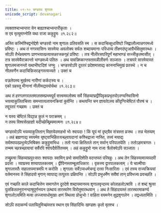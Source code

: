 ```yaml
---
title: ०१-१० चण्डरवः शृगालः
unicode_script: devanagari
---
```

त्यक्ताश्चाभ्यन्तरा येन बाह्याश्चाभ्यन्तरीकृताः ।  
स एव मृत्युमाप्नोति यथा राजा ककुद्द्रुमः ॥१.२८२॥

अस्ति कस्मिंश्चिद्वनोद्देशे चण्डरवो नाम शृगालः प्रतिवसति स्म । स कदाचित्क्षुधाविष्टो जिह्वालौल्यान्नगरमध्ये प्रविष्टः । अथ तं नगरवासिनः सारमेया अवलोक्य सर्वतः शब्दायमानाः परिधाव्य तीक्ष्णदंष्टृआग्रैर्भक्षितुमारब्धाः । सोऽपि तैर्भक्ष्यमाणः प्राणभयात्प्रत्यासन्नरजकगृहं प्रविष्टः । तत्र नीलीरसपरिपूर्णं महाभाण्डं सज्जीकृतमासीत् । तत्र सारमेयैराक्रान्तो भाण्डमध्ये पतितः । अथ यावन्निष्क्रान्तस्तावन्नीलीवर्णः सञ्जातः । तत्रापरे सारमेयास्तं शृगालमजानन्तो
यथाभीष्टदिशं जग्मुः । चण्डरवोऽपि दूरतरं प्रदेशमासाद्य काननाभिमुखं प्रतस्थे । न च नीलवर्णेन कदाचिन्निजरङ्गस्त्यज्यते । उक्तं च

वज्रलेपस्य मूर्खस्य नारीणां कर्कटस्य च ।   
एको ग्रहस्तु मीनानां नीलीमद्यपयोर्यथा ॥१.२८३॥  

अथ तं हरगलगरलतमालसमप्रभमपूर्वं सत्त्वमवलोक्य सर्वे सिंहव्याघ्रद्वीपिवृकप्रभृतयोऽरण्यनिवासिनो भयव्याकुलितचित्ताः समन्तात्पलायनक्रियां कुर्वन्ति । कथयन्ति चन ज्ञायतेऽस्य कीदृग्विचेष्टितं पौरुषं च । तद्दूरतरं गच्छामः । उक्तं च

न यस्य चेष्टितं विद्यान्न कुलं न पराक्रमम् ।  
न तस्य विश्वसेत्प्राज्ञो यदीच्छेच्छ्रियमात्मनः ॥१.२८४॥  

चण्डरवोऽपि भयव्याकुलितान् विज्ञायेदमाहभो भोः श्वापदाः ! किं यूयं मां दृष्ट्वैव संत्रस्ता व्रजथ । तन्न भेतव्यम् । अहं ब्रह्मणाद्य स्वयमेव सृष्ट्वाभिहितःयच्छ्वापदानां कश्चिद्राजा नास्ति, तत्त्वं मयाद्य सर्वश्वापदप्रभुत्वेऽभिषिक्तः ककुद्द्रुमाभिधः । ततो गत्वा क्षितितले तान् सर्वान् परिपालयेति । ततोऽहमत्रागतः । तन्मम च्छत्रच्छायायां सर्वैरपि श्वापदैर्वर्तितव्यम् । अहं ककुद्द्रुमो नाम राजा त्रैलोक्येऽपि सञ्जातः ।  

तच्छ्रुत्वा सिंहव्याघ्रपुरःसराः श्वापदाः स्वामिन् प्रभो समादिशेति वदन्तस्तं परिवव्रुः । अथ तेन सिंहस्यामात्यपदवी प्रदत्ता । व्याघ्रस्य शय्यापालकत्वम् । द्वीपिनस्ताम्बूलाधिकारः । वृकस्य द्वारपालकत्वम् । ये चात्मीयाः शृगालास्तैः सहालापमात्रमपि न करोति । शृगालाः सर्वेऽप्यधर्मचन्द्रं दत्त्वा निःसारिताः । एवं तस्य राज्यक्रिययां वर्तमानस्य ते सिंहादयो मृगान् व्यापाद्य तत्पुरतः प्रक्षिपन्ति । सोऽपि प्रभुधर्मेण सर्वेषां तान् प्रविभज्य प्रयच्छति ।  

एवं गच्छति काले कदाचित्तेन समागतेन दूरदेशे शब्दायमानस्य शृगालवृन्दस्य कोलाहलोऽश्रावि । तं शब्दं श्रुत्वा पुलकिततनुरानन्दाश्रुपूर्णनयन उत्थाय  तारस्वरेण विरोतुमारब्धवान् । अथ ते सिंहादयस्तं तारस्वरमाकर्ण्य शृगालोऽयमिति मत्वा लज्जायाधोमुखाः क्षणं स्थित्वा प्रोचुःभोः ! वाहिता वयमनेन क्षुद्रशृगालेन । तद्वध्यतामिति ।  

सोऽपि तदाकर्ण्य पलायितुमिच्छंस्तत्र स्थान एव सिंहादिभिः खण्डशः कृतो मृतश्च ।  
